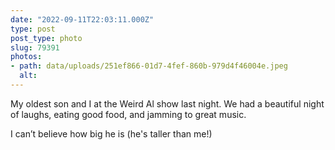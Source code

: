 ```yaml
---
date: "2022-09-11T22:03:11.000Z"
type: post 
post_type: photo
slug: 79391
photos: 
- path: data/uploads/251ef866-01d7-4fef-860b-979d4f46004e.jpeg
  alt: 
---
```

My oldest son and I at the Weird Al show last night. We had a beautiful night of laughs, eating good food, and jamming to great music. 

I can’t believe how big he is (he&#39;s taller than me!)
